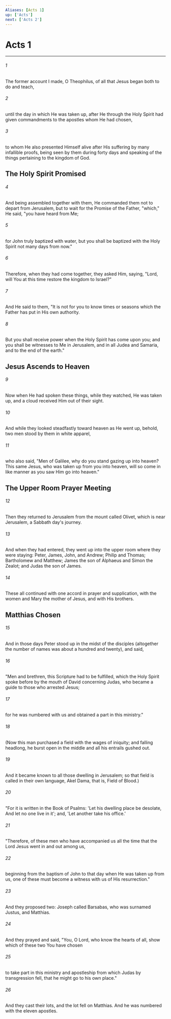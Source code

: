 ```yaml
---
Aliases: [Acts 1]
up: ['Acts']
next: ['Acts 2']
---
```

# Acts 1

***


###### 1 
The former account I made, O Theophilus, of all that Jesus began both to do and teach, 

###### 2 
until the day in which He was taken up, after He through the Holy Spirit had given commandments to the apostles whom He had chosen, 

###### 3 
to whom He also presented Himself alive after His suffering by many infallible proofs, being seen by them during forty days and speaking of the things pertaining to the kingdom of God.

## The Holy Spirit Promised 

###### 4 
And being assembled together with them, He commanded them not to depart from Jerusalem, but to wait for the Promise of the Father, "which," He said, "you have heard from Me; 

###### 5 
for John truly baptized with water, but you shall be baptized with the Holy Spirit not many days from now." 

###### 6 
Therefore, when they had come together, they asked Him, saying, "Lord, will You at this time restore the kingdom to Israel?" 

###### 7 
And He said to them, "It is not for you to know times or seasons which the Father has put in His own authority. 

###### 8 
But you shall receive power when the Holy Spirit has come upon you; and you shall be witnesses to Me in Jerusalem, and in all Judea and Samaria, and to the end of the earth." 

## Jesus Ascends to Heaven 

###### 9 
Now when He had spoken these things, while they watched, He was taken up, and a cloud received Him out of their sight. 

###### 10 
And while they looked steadfastly toward heaven as He went up, behold, two men stood by them in white apparel, 

###### 11 
who also said, "Men of Galilee, why do you stand gazing up into heaven? This same Jesus, who was taken up from you into heaven, will so come in like manner as you saw Him go into heaven." 

## The Upper Room Prayer Meeting 

###### 12 
Then they returned to Jerusalem from the mount called Olivet, which is near Jerusalem, a Sabbath day's journey. 

###### 13 
And when they had entered, they went up into the upper room where they were staying: Peter, James, John, and Andrew; Philip and Thomas; Bartholomew and Matthew; James the son of Alphaeus and Simon the Zealot; and Judas the son of James. 

###### 14 
These all continued with one accord in prayer and supplication, with the women and Mary the mother of Jesus, and with His brothers.

## Matthias Chosen 

###### 15 
And in those days Peter stood up in the midst of the disciples (altogether the number of names was about a hundred and twenty), and said, 

###### 16 
"Men and brethren, this Scripture had to be fulfilled, which the Holy Spirit spoke before by the mouth of David concerning Judas, who became a guide to those who arrested Jesus; 

###### 17 
for he was numbered with us and obtained a part in this ministry." 

###### 18 
(Now this man purchased a field with the wages of iniquity; and falling headlong, he burst open in the middle and all his entrails gushed out. 

###### 19 
And it became known to all those dwelling in Jerusalem; so that field is called in their own language, Akel Dama, that is, Field of Blood.) 

###### 20 
"For it is written in the Book of Psalms: 'Let his dwelling place be desolate, And let no one live in it'; and, 'Let another take his office.' 

###### 21 
"Therefore, of these men who have accompanied us all the time that the Lord Jesus went in and out among us, 

###### 22 
beginning from the baptism of John to that day when He was taken up from us, one of these must become a witness with us of His resurrection." 

###### 23 
And they proposed two: Joseph called Barsabas, who was surnamed Justus, and Matthias. 

###### 24 
And they prayed and said, "You, O Lord, who know the hearts of all, show which of these two You have chosen 

###### 25 
to take part in this ministry and apostleship from which Judas by transgression fell, that he might go to his own place." 

###### 26 
And they cast their lots, and the lot fell on Matthias. And he was numbered with the eleven apostles.

